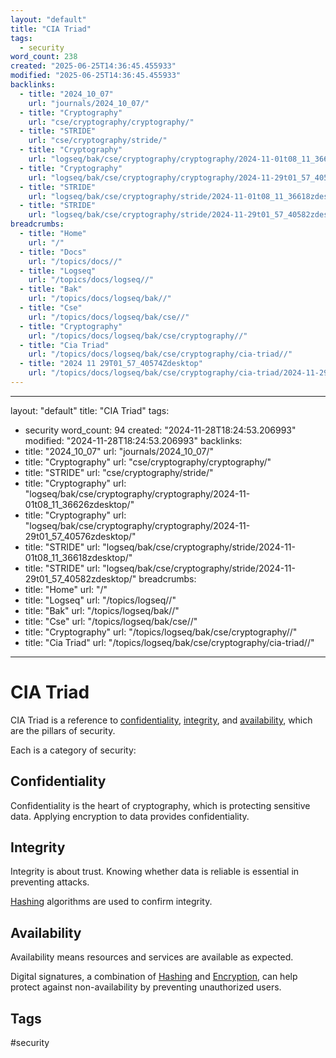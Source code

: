 ```yaml
---
layout: "default"
title: "CIA Triad"
tags:
  - security
word_count: 238
created: "2025-06-25T14:36:45.455933"
modified: "2025-06-25T14:36:45.455933"
backlinks:
  - title: "2024_10_07"
    url: "journals/2024_10_07/"
  - title: "Cryptography"
    url: "cse/cryptography/cryptography/"
  - title: "STRIDE"
    url: "cse/cryptography/stride/"
  - title: "Cryptography"
    url: "logseq/bak/cse/cryptography/cryptography/2024-11-01t08_11_36626zdesktop/"
  - title: "Cryptography"
    url: "logseq/bak/cse/cryptography/cryptography/2024-11-29t01_57_40576zdesktop/"
  - title: "STRIDE"
    url: "logseq/bak/cse/cryptography/stride/2024-11-01t08_11_36618zdesktop/"
  - title: "STRIDE"
    url: "logseq/bak/cse/cryptography/stride/2024-11-29t01_57_40582zdesktop/"
breadcrumbs:
  - title: "Home"
    url: "/"
  - title: "Docs"
    url: "/topics/docs//"
  - title: "Logseq"
    url: "/topics/docs/logseq//"
  - title: "Bak"
    url: "/topics/docs/logseq/bak//"
  - title: "Cse"
    url: "/topics/docs/logseq/bak/cse//"
  - title: "Cryptography"
    url: "/topics/docs/logseq/bak/cse/cryptography//"
  - title: "Cia Triad"
    url: "/topics/docs/logseq/bak/cse/cryptography/cia-triad//"
  - title: "2024 11 29T01_57_40574Zdesktop"
    url: "/topics/docs/logseq/bak/cse/cryptography/cia-triad/2024-11-29t01_57_40574zdesktop//"
---
```

---
layout: "default"
title: "CIA Triad"
tags:
  - security
word_count: 94
created: "2024-11-28T18:24:53.206993"
modified: "2024-11-28T18:24:53.206993"
backlinks:
  - title: "2024_10_07"
    url: "journals/2024_10_07/"
  - title: "Cryptography"
    url: "cse/cryptography/cryptography/"
  - title: "STRIDE"
    url: "cse/cryptography/stride/"
  - title: "Cryptography"
    url: "logseq/bak/cse/cryptography/cryptography/2024-11-01t08_11_36626zdesktop/"
  - title: "Cryptography"
    url: "logseq/bak/cse/cryptography/cryptography/2024-11-29t01_57_40576zdesktop/"
  - title: "STRIDE"
    url: "logseq/bak/cse/cryptography/stride/2024-11-01t08_11_36618zdesktop/"
  - title: "STRIDE"
    url: "logseq/bak/cse/cryptography/stride/2024-11-29t01_57_40582zdesktop/"
breadcrumbs:
  - title: "Home"
    url: "/"
  - title: "Logseq"
    url: "/topics/logseq//"
  - title: "Bak"
    url: "/topics/logseq/bak//"
  - title: "Cse"
    url: "/topics/logseq/bak/cse//"
  - title: "Cryptography"
    url: "/topics/logseq/bak/cse/cryptography//"
  - title: "Cia Triad"
    url: "/topics/logseq/bak/cse/cryptography/cia-triad//"
---
# CIA Triad

CIA Triad is a reference to [confidentiality](cse/cryptography/confidentiality/), [integrity](cse/cryptography/integrity/), and [availability](cse/cryptography/availability/), which are the pillars of security. 


Each is a category of security:

## Confidentiality

Confidentiality is the heart of cryptography, which is protecting sensitive data.
Applying encryption to data provides confidentiality.

## Integrity

Integrity is about trust. Knowing whether data is reliable is essential in preventing attacks.

[Hashing](cse/cryptography/hashing/) algorithms are used to confirm integrity.

## Availability

Availability means resources and services are available as expected.

Digital signatures, a combination of [Hashing](cse/cryptography/hashing/) and [Encryption](cse/cryptography/encryption/), can help protect against non-availability by preventing unauthorized users.

## Tags

#security